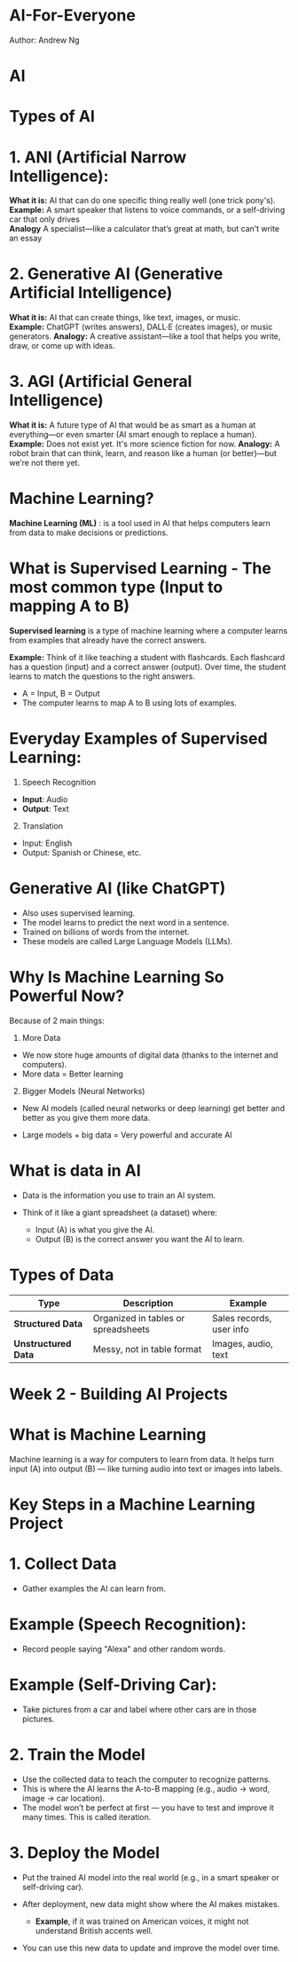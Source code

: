# AI-For-Everyone
Author: Andrew Ng

# AI

# Types of AI
# 1. ANI (Artificial Narrow Intelligence): 
**What it is:** AI that can do one specific thing really well (one trick pony's).  
**Example:** A smart speaker that listens to voice commands, or a self-driving car that only drives  
**Analogy** A specialist—like a calculator that’s great at math, but can’t write an essay 

# 2. Generative AI (Generative Artificial Intelligence)
**What it is:** AI that can create things, like text, images, or music.  
**Example:** ChatGPT (writes answers), DALL·E (creates images), or music generators.
**Analogy:** A creative assistant—like a tool that helps you write, draw, or come up with ideas.

# 3. AGI (Artificial General Intelligence)
**What it is:** A future type of AI that would be as smart as a human at everything—or even smarter (AI smart enough to replace a human).     
**Example:** Does not exist yet. It's more science fiction for now.
**Analogy:** A robot brain that can think, learn, and reason like a human (or better)—but we’re not there yet.

# Machine Learning?
**Machine Learning (ML)** : is a tool used in AI that helps computers learn from data to make decisions or predictions.

# What is Supervised Learning - The most common type (Input to mapping A to B)

**Supervised learning** is a type of machine learning where a computer learns from examples that already have the correct answers.

**Example:** Think of it like teaching a student with flashcards. Each flashcard has a question (input) and a correct answer (output). Over time, the student learns to match the questions to the right answers.

- A = Input, B = Output
- The computer learns to map A to B using lots of examples.

# Everyday Examples of Supervised Learning:
1. Speech Recognition
- **Input**: Audio
- **Output**: Text
  
2. Translation
- Input: English
- Output: Spanish or Chinese, etc.

# Generative AI (like ChatGPT)
- Also uses supervised learning.
- The model learns to predict the next word in a sentence.
- Trained on billions of words from the internet.
- These models are called Large Language Models (LLMs).

# Why Is Machine Learning So Powerful Now?
Because of 2 main things:
1. More Data
- We now store huge amounts of digital data (thanks to the internet and computers).
- More data = Better learning

2. Bigger Models (Neural Networks)
- New AI models (called neural networks or deep learning) get better and better as you give them more data.

- Large models + big data = Very powerful and accurate AI


# What is data in AI
- Data is the information you use to train an AI system.
  
- Think of it like a giant spreadsheet (a dataset) where:
  - Input (A) is what you give the AI.
  - Output (B) is the correct answer you want the AI to learn.








# Types of Data
| Type                  | Description                         | Example                  |
| --------------------- | ----------------------------------- | ------------------------ |
| **Structured Data**   | Organized in tables or spreadsheets | Sales records, user info |
| **Unstructured Data** | Messy, not in table format          | Images, audio, text      |


























# Week 2 - Building AI Projects 
# What is Machine Learning
Machine learning is a way for computers to learn from data.
It helps turn input (A) into output (B) — like turning audio into text or images into labels.

# Key Steps in a Machine Learning Project

# 1. Collect Data
- Gather examples the AI can learn from.
  
# Example (Speech Recognition):
- Record people saying "Alexa" and other random words.

# Example (Self-Driving Car):
- Take pictures from a car and label where other cars are in those pictures.

# 2. Train the Model
- Use the collected data to teach the computer to recognize patterns.
- This is where the AI learns the A-to-B mapping (e.g., audio → word, image → car location).
- The model won’t be perfect at first — you have to test and improve it many times. This is called iteration.

# 3. Deploy the Model
- Put the trained AI model into the real world (e.g., in a smart speaker or self-driving car).

- After deployment, new data might show where the AI makes mistakes.
  - **Example**, if it was trained on American voices, it might not understand British accents well.
    
- You can use this new data to update and improve the model over time.


